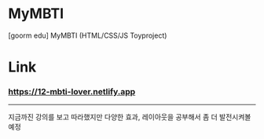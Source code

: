 # MyMBTI
[goorm edu] MyMBTI (HTML/CSS/JS Toyproject)

# Link

### https://12-mbti-lover.netlify.app

--------

지금까진 강의를 보고 따라했지만 다양한 효과, 레이아웃을 공부해서 좀 더 발전시켜볼 예정